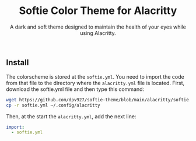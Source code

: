 <h1 class="title" align="center">
  Softie Color Theme for Alacritty
  <br>
</h1>

<div class="description" align="center">
  <p>A dark and soft theme designed to maintain the health of your eyes while using Alacritty.</p>
</div>
<br>

## Install
The colorscheme is stored at the `softie.yml`. You need to import the code from that file to the directory where the `alacritty.yml` file is located. First, download the softie.yml file and then type this command:

```bash
wget https://github.com/dpv927/softie-theme/blob/main/alacritty/softie.yml
cp -r softie.yml ~/.config/alacritty 
```

Then, at the start the `alacritty.yml`, add the next line:
```yml
import:
  - softie.yml
```
